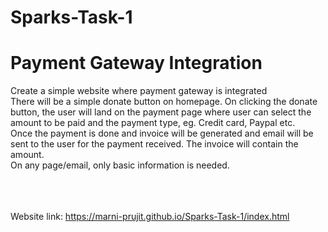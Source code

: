 # Sparks-Task-1

# Payment Gateway Integration

Create a simple website where payment gateway is integrated <br />
There will be a simple donate button on homepage. On clicking the donate button, the user will land on the payment page where user can select the amount to be paid and the payment type, eg. Credit card, Paypal etc.<br />
Once the payment is done and invoice will be generated and email will be sent to the user for the payment received. The invoice will contain the amount.<br />
On any page/email, only basic information is needed.<br />
<br />
<br />
<br />

Website link: https://marni-prujit.github.io/Sparks-Task-1/index.html
